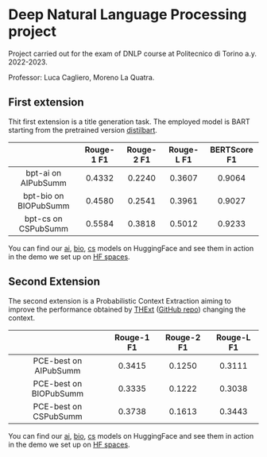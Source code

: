 # Deep Natural Language Processing project

Project carried out for the exam of DNLP course at Politecnico di Torino a.y. 2022-2023.

Professor: Luca Cagliero, Moreno La Quatra.

## First extension
Thit first extension is a title generation task. The employed model is BART starting from the pretrained version [distilbart](https://huggingface.co/sshleifer/distilbart-cnn-12-6).

|                       | Rouge-1 F1 | Rouge-2 F1 | Rouge-L F1 | BERTScore F1 |
|:---------------------:|:----------:|:----------:|:----------:|:------------:|
|  bpt-ai on AIPubSumm  |   0.4332   |   0.2240   |   0.3607   |    0.9064    |
| bpt-bio on BIOPubSumm |   0.4580   |   0.2541   |   0.3961   |    0.9027    |
|  bpt-cs on CSPubSumm  |   0.5584   |   0.3818   |   0.5012   |    0.9233    |

You can find our [ai](https://huggingface.co/pietrocagnasso/bart-paper-titles-ai), [bio](https://huggingface.co/pietrocagnasso/bart-paper-titles-bio), [cs](https://huggingface.co/pietrocagnasso/bart-paper-titles-cs) models on HuggingFace and see them in action in the demo we set up on [HF spaces](https://huggingface.co/spaces/pietrocagnasso/paper-title-generation).

## Second Extension
The second extension is a Probabilistic Context Extraction aiming to improve the performance obtained by [THExt](https://www.sciencedirect.com/science/article/abs/pii/S0950705122006931) ([GitHub repo](https://github.com/MorenoLaQuatra/THExt)) changing the context.

|                        | Rouge-1 F1 | Rouge-2 F1 | Rouge-L F1 |
|:----------------------:|:----------:|:----------:|:----------:|
|  PCE-best on AIPubSumm |   0.3415   |   0.1250   |   0.3111   |
| PCE-best on BIOPubSumm |   0.3335   |   0.1222   |   0.3038   |
|  PCE-best on CSPubSumm |   0.3738   |   0.1613   |   0.3443   |

You can find our [ai](https://huggingface.co/pietrocagnasso/thext-pce-ai), [bio](https://huggingface.co/pietrocagnasso/thext-pce-bio), [cs](https://huggingface.co/pietrocagnasso/thext-pce-cs) models on HuggingFace and see them in action in the demo we set up on [HF spaces](https://huggingface.co/spaces/pietrocagnasso/paper-highlights-extraction).
